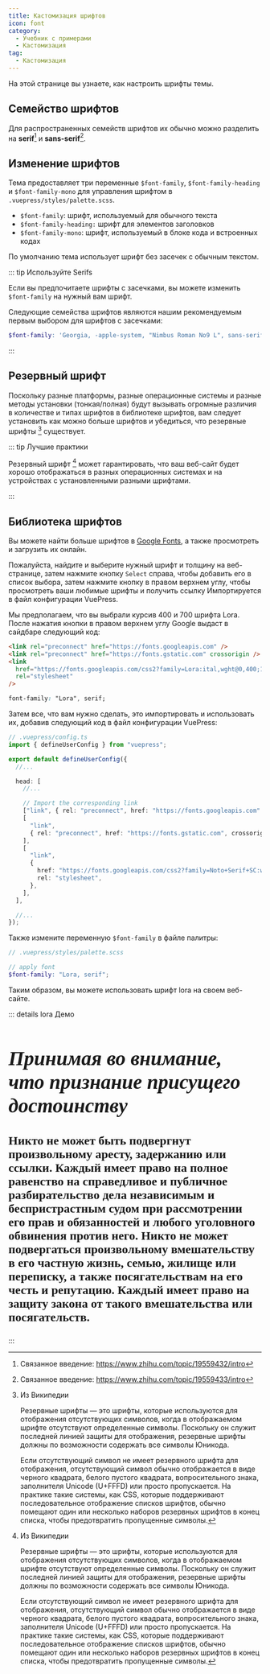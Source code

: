 ```yaml
---
title: Кастомизация шрифтов
icon: font
category:
  - Учебник с примерами
  - Кастомизация
tag:
  - Кастомизация
---
```


На этой странице вы узнаете, как настроить шрифты темы.

<!-- more -->

## Семейство шрифтов

Для распространенных семейств шрифтов их обычно можно разделить на **serif**[^serif] и **sans-serif**[^sans-serif].

## Изменение шрифтов

Тема предоставляет три переменные `$font-family`, `$font-family-heading` и `$font-family-mono` для управления шрифтом в `.vuepress/styles/palette.scss`.

- `$font-family`: шрифт, используемый для обычного текста
- `$font-family-heading:` шрифт для элементов заголовков
- `$font-family-mono`: шрифт, используемый в блоке кода и встроенных кодах

По умолчанию тема использует шрифт без засечек с обычным текстом.

::: tip Используйте Serifs

Если вы предпочитаете шрифты с засечками, вы можете изменить `$font-family` на нужный вам шрифт.

Следующие семейства шрифтов являются нашим рекомендуемым первым выбором для шрифтов с засечками:

```scss
$font-family: 'Georgia, -apple-system, "Nimbus Roman No9 L", sans-serif';
```

:::

## Резервный шрифт

Поскольку разные платформы, разные операционные системы и разные методы установки (тонкая/полная) будут вызывать огромные различия в количестве и типах шрифтов в библиотеке шрифтов, вам следует установить как можно больше шрифтов и убедиться, что резервные шрифты [^fallback-font] существует.

::: tip Лучшие практики

Резервный шрифт [^fallback-font] может гарантировать, что ваш веб-сайт будет хорошо отображаться в разных операционных системах и на устройствах с установленными разными шрифтами.

:::

## Библиотека шрифтов

Вы можете найти больше шрифтов в [Google Fonts](https://fonts.google.com/), а также просмотреть и загрузить их онлайн.

Пожалуйста, найдите и выберите нужный шрифт и толщину на веб-странице, затем нажмите кнопку `Select` справа, чтобы добавить его в список выбора, затем нажмите кнопку в правом верхнем углу, чтобы просмотреть ваши любимые шрифты и получить ссылку Импортируется в файл конфигурации VuePress.

Мы предполагаем, что вы выбрали курсив 400 и 700 шрифта Lora. После нажатия кнопки в правом верхнем углу Google выдаст в сайдбаре следующий код:

```html
<link rel="preconnect" href="https://fonts.googleapis.com" />
<link rel="preconnect" href="https://fonts.gstatic.com" crossorigin />
<link
  href="https://fonts.googleapis.com/css2?family=Lora:ital,wght@0,400;1,700&display=swap"
  rel="stylesheet"
/>
```

```css
font-family: "Lora", serif;
```

Затем все, что вам нужно сделать, это импортировать и использовать их, добавив следующий код в файл конфигурации VuePress:

```ts
// .vuepress/config.ts
import { defineUserConfig } from "vuepress";

export default defineUserConfig({
  //...

  head: [
    //...

    // Import the corresponding link
    ["link", { rel: "preconnect", href: "https://fonts.googleapis.com" }],
    [
      "link",
      { rel: "preconnect", href: "https://fonts.gstatic.com", crossorigin: "" },
    ],
    [
      "link",
      {
        href: "https://fonts.googleapis.com/css2?family=Noto+Serif+SC:wght@400;500;700&display=swap",
        rel: "stylesheet",
      },
    ],
  ],

  //...
});
```

Также измените переменную `$font-family` в файле палитры:

```scss
// .vuepress/styles/palette.scss

// apply font
$font-family: "Lora, serif";
```

Таким образом, вы можете использовать шрифт lora на своем веб-сайте.

::: details lora Демо

<!-- markdownlint-disable MD033 -->

<div class="lora">

## Принимая во внимание, что признание присущего достоинству

Никто не может быть подвергнут произвольному аресту, задержанию или ссылки.
Каждый имеет право на полное равенство на справедливое и публичное разбирательство дела независимым и беспристрастным судом при рассмотрении его прав и обязанностей и любого уголовного обвинения против него.
Никто не может подвергаться произвольному вмешательству в его частную жизнь, семью, жилище или переписку, а также посягательствам на его честь и репутацию. Каждый имеет право на защиту закона от такого вмешательства или посягательств.

</div>

<!-- markdownlint-enable MD033 -->

:::

[^serif]: Связанное введение: <https://www.zhihu.com/topic/19559432/intro>
[^sans-serif]: Связанное введение: <https://www.zhihu.com/topic/19559433/intro>
[^fallback-font]: Из Википедии

    Резервные шрифты — это шрифты, которые используются для отображения отсутствующих символов, когда в отображаемом шрифте отсутствуют определенные символы. Поскольку он служит последней линией защиты для отображения, резервные шрифты должны по возможности содержать все символы Юникода.

    Если отсутствующий символ не имеет резервного шрифта для отображения, отсутствующий символ обычно отображается в виде черного квадрата, белого пустого квадрата, вопросительного знака, заполнителя Unicode (U+FFFD) или просто пропускается. На практике такие системы, как CSS, которые поддерживают последовательное отображение списков шрифтов, обычно помещают один или несколько наборов резервных шрифтов в конец списка, чтобы предотвратить пропущенные символы.

<script setup lang="ts">
import { useScriptTag } from '@vueuse/core'

useScriptTag("https://fonts.googleapis.com/css2?family=Noto+Serif+SC:wght@600;900&display=swap");
</script>

<style lang="scss" scoped>
.lora {
  font-family: Lora, serif;
  font-weight: 700;
  font-size: 1.5rem;

  h2 {
    font-weight: bold;
    font-style: italic;
    font-size: 2.5rem;
  }
}
</style>
